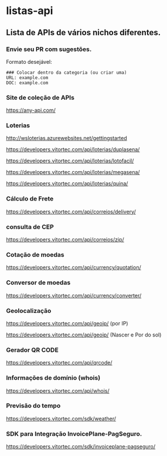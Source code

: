 # listas-api
## Lista de APIs de vários nichos diferentes.

### Envie seu PR com sugestões.

Formato desejável:
```
### Colocar dentro da categoria (ou criar uma)
URL: example.com
DOC: example.com
```

### Site de coleção de APIs

https://any-api.com/

### Loterias

http://wsloterias.azurewebsites.net/gettingstarted

https://developers.vitortec.com/api/loterias/duplasena/

https://developers.vitortec.com/api/loterias/lotofacil/

https://developers.vitortec.com/api/loterias/megasena/

https://developers.vitortec.com/api/loterias/quina/

### Cálculo de Frete

https://developers.vitortec.com/api/correios/delivery/

### consulta de CEP

https://developers.vitortec.com/api/correios/zip/

### Cotação de moedas

https://developers.vitortec.com/api/currency/quotation/

### Conversor de moedas

https://developers.vitortec.com/api/currency/converter/

### Geolocalização

https://developers.vitortec.com/api/geoip/ (por IP)

https://developers.vitortec.com/api/geoip/ (Nascer e Por do sol)

### Gerador QR CODE

https://developers.vitortec.com/api/qrcode/

### Informações de domínio (whois)

https://developers.vitortec.com/api/whois/

### Previsão do tempo

https://developers.vitortec.com/sdk/weather/

### SDK para Integração InvoicePlane-PagSeguro.

https://developers.vitortec.com/sdk/invoiceplane-pagseguro/
